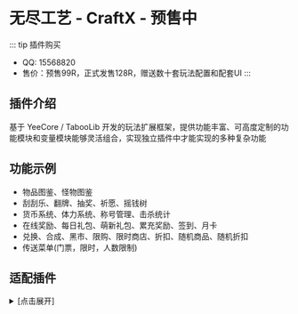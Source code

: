 # 无尽工艺 - CraftX - 预售中

::: tip 插件购买

- QQ: 15568820
- 售价：预售99R，正式发售128R，赠送数十套玩法配置和配套UI
  :::

## 插件介绍

基于 YeeCore / TabooLib 开发的玩法扩展框架，提供功能丰富、可高度定制的功能模块和变量模块能够灵活组合，实现独立插件中才能实现的多种复杂功能

## 功能示例

- 物品图鉴、怪物图鉴
- 刮刮乐、翻牌、抽奖、祈愿、摇钱树
- 货币系统、体力系统、称号管理、击杀统计
- 在线奖励、每日礼包、萌新礼包、累充奖励、签到、月卡
- 兑换、合成、黑市、限购、限时商店、折扣、随机商品、随机折扣
- 传送菜单(门票，限时，人数限制)

## 适配插件

<details>
<summary>[点击展开]</summary>

- ✅货币 YeeCore
- ✅货币 LyShop
- ✅货币 CustomShop
- ✅货币 NyEconomy
- ✅仓库 SpaceRingPlus
- ✅仓库 LyWarehouse

</details>